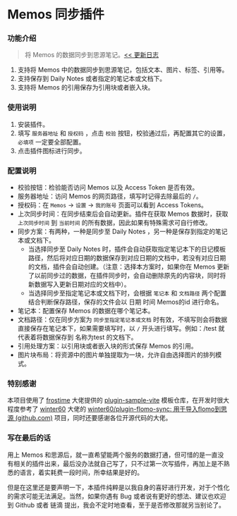 
# Memos 同步插件

### 功能介绍

> 将 Memos 的数据同步到思源笔记。[<< 更新日志](https://github.com/Yimien/plugin-memos-sync/blob/main/CHANGELOG.md)

1. 支持将 Memos 中的数据同步到思源笔记，包括文本、图片、标签、引用等。
2. 支持保存到 Daily Notes 或者指定的笔记本或文档下。
3. 支持将 Memos 的引用保存为引用块或者嵌入块。

### 使用说明

1. 安装插件。
2. 填写 `服务器地址` 和 `授权码` ，点击 `校验` 按钮，校验通过后，再配置其它的设置，`必填项` 一定要全部配置。
3. 点击插件图标进行同步。

### 配置说明

- 校验按钮：检验能否访问 Memos 以及 Access Token 是否有效。
- 服务器地址：访问 Memos 的网页路径，填写时记得去除最后的 ``/``。
- 授权码：在 `Memos`  -> `设置`  -> `我的账号` 页面可以看到 Access Tokens。
- 上次同步时间：在同步结束后会自动更新。插件在获取 Memos 数据时，获取 `上次同步时间` 到 `当前时间` 的所有数据，因此如果有特殊需求可自行修改。
- 同步方案：有两种，一种是同步至 Daily Notes ，另一种是保存到指定的笔记本或文档下。
  - 当选择同步至 Daily Notes 时，插件会自动获取指定笔记本下的日记模板路径，然后将对应日期的数据保存到对应日期的文档中，若没有对应日期的文档，插件会自动创建。（注意：选择本方案时，如果你在 Memos 更新了以前同步过的数据，在插件同步时，会自动删除原先的内容块，同时将新数据写入更新日期对应的文档中）。
  - 当选择同步至指定笔记本或文档下时，会根据 `笔记本` 和 `文档路径` 两个配置结合判断保存路径，保存的文件会以 日期 时间 Memos的id 进行命名。
- 笔记本：配置保存 Memos 的数据在哪个笔记本。
- 文档路径：仅在同步方案为 `同步至指定笔记本或文档` 时有效，不填写则会将数据直接保存在笔记本下，如果需要填写时，以 `/` 开头进行填写。例如：/test 就代表着将数据保存到 名称为test 的文档下。
- 引用处理方案：以引用块或者嵌入块的形式保存 Memos 的引用。
- 图片块布局：将资源中的图片单独提取为一块，允许自由选择图片的排列模式。

### 特别感谢

本项目使用了 [frostime](https://github.com/frostime) 大佬提供的 [plugin-sample-vite](https://github.com/frostime/plugin-sample-vite) 模板仓库，在开发时很大程度参考了 [winter60](https://github.com/winter60) 大佬的 [winter60/plugin-flomo-sync: 用于导入flomo到思源 (github.com)](https://github.com/winter60/plugin-flomo-sync) 项目，同时还要感谢各位开源代码的大佬。

### 写在最后的话

用上 Memos 和思源后，就一直希望能两个服务的数据打通，但可惜的是一直没有相关的插件出来，最后没办法就自己写了，只不过第一次写插件，再加上是不熟悉的语言，着实耗费一段时间，所幸结果是好的。

但是在这里还是要声明一下，本插件纯粹是以我自身的喜好进行开发，对于个性化的需求可能无法满足。当然，如果你遇有 Bug 或者说有更好的想法、建议也欢迎到 Github 或者 链滴 提出，我会不定时地查看，至于是否修改那就另当别论了。

